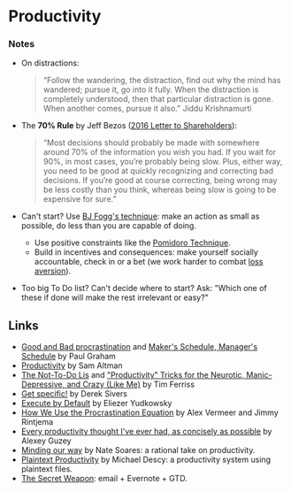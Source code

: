 # Productivity

### Notes

* On distractions:

  > “Follow the wandering, the distraction, find out why the mind has wandered; pursue it, go into it fully. When the distraction is completely understood, then that particular distraction is gone. When another comes, pursue it also.” Jiddu Krishnamurti

* The **70% Rule** by Jeff Bezos \([2016 Letter to Shareholders](https://www.amazon.com/p/feature/z6o9g6sysxur57t)\):

  > “Most decisions should probably be made with somewhere around 70% of the information you wish you had. If you wait for 90%, in most cases, you’re probably being slow. Plus, either way, you need to be good at quickly recognizing and correcting bad decisions. If you’re good at course correcting, being wrong may be less costly than you think, whereas being slow is going to be expensive for sure.”

* Can't start? Use [BJ Fogg's technique](https://wiki.stojanow.com/habits): make an action as small as possible, do less than you are capable of doing.
  * Use positive constraints like the [Pomidoro Technique](https://en.wikipedia.org/wiki/Pomodoro_Technique).
  * Build in incentives and consequences: make yourself socially accountable, check in or a bet \(we work harder to combat [loss aversion](https://en.wikipedia.org/wiki/Loss_aversion)\).
* Too big To Do list? Can't decide where to start? Ask: "Which one of these if done will make the rest irrelevant or easy?"

## Links

* [Good and Bad procrastination](http://paulgraham.com/procrastination.html) and [Maker's Schedule, Manager's Schedule](http://www.paulgraham.com/makersschedule.html) by Paul Graham
* [Productivity](http://blog.samaltman.com/productivity) by Sam Altman
* [The Not-To-Do Lis](http://tim.blog/2007/08/16/the-not-to-do-list-9-habits-to-stop-now/) and ["Productivity" Tricks for the Neurotic, Manic-Depressive, and Crazy \(Like Me\)](http://fourhourworkweek.com/2013/11/03/productivity-hacks/) by Tim Ferriss
* [Get specific!](https://sivers.org/get-specific) by Derek Sivers
* [Execute by Default](https://www.lesswrong.com/posts/FHukyfMagq4HrBYNt/willpower-hax-487-execute-by-default) by Eliezer Yudkowsky
* [How We Use the Procrastination Equation](https://alexvermeer.com/how-we-use-the-procrastination-equation/) by Alex Vermeer and Jimmy Rintjema
* [Every productivity thought I've ever had, as concisely as possible](https://guzey.com/productivity/) by Alexey Guzey
* [Minding our way](http://mindingourway.com/) by Nate Soares: a rational take on productivity.
* [Plaintext Productivity](http://plaintext-productivity.net/) by Michael Descy: a productivity system using plaintext files.
* [The Secret Weapon](https://thesecretweapon.org/the-secret-weapon-manifesto/manifesto-part-1-the-issue/): email + Evernote + GTD.

